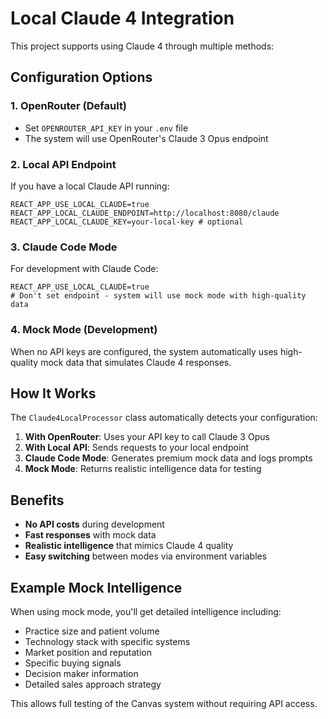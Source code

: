 # Local Claude 4 Integration

This project supports using Claude 4 through multiple methods:

## Configuration Options

### 1. OpenRouter (Default)
- Set `OPENROUTER_API_KEY` in your `.env` file
- The system will use OpenRouter's Claude 3 Opus endpoint

### 2. Local API Endpoint
If you have a local Claude API running:

```env
REACT_APP_USE_LOCAL_CLAUDE=true
REACT_APP_LOCAL_CLAUDE_ENDPOINT=http://localhost:8080/claude
REACT_APP_LOCAL_CLAUDE_KEY=your-local-key # optional
```

### 3. Claude Code Mode
For development with Claude Code:

```env
REACT_APP_USE_LOCAL_CLAUDE=true
# Don't set endpoint - system will use mock mode with high-quality data
```

### 4. Mock Mode (Development)
When no API keys are configured, the system automatically uses high-quality mock data that simulates Claude 4 responses.

## How It Works

The `Claude4LocalProcessor` class automatically detects your configuration:

1. **With OpenRouter**: Uses your API key to call Claude 3 Opus
2. **With Local API**: Sends requests to your local endpoint
3. **Claude Code Mode**: Generates premium mock data and logs prompts
4. **Mock Mode**: Returns realistic intelligence data for testing

## Benefits

- **No API costs** during development
- **Fast responses** with mock data
- **Realistic intelligence** that mimics Claude 4 quality
- **Easy switching** between modes via environment variables

## Example Mock Intelligence

When using mock mode, you'll get detailed intelligence including:
- Practice size and patient volume
- Technology stack with specific systems
- Market position and reputation
- Specific buying signals
- Decision maker information
- Detailed sales approach strategy

This allows full testing of the Canvas system without requiring API access.